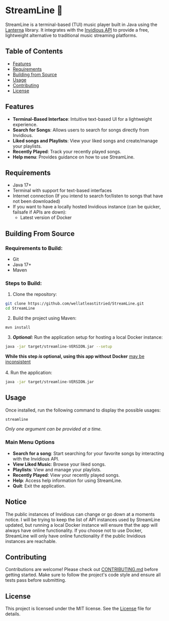 # StreamLine 🎵
StreamLine is a terminal-based (TUI) music player built in Java using the [Lanterna](https://github.com/mabe02/lanterna) library. It integrates with the [Invidious API](https://docs.invidious.io/) to provide a free, lightweight alternative to traditional music streaming platforms.

## Table of Contents
- [Features](#features)
- [Requirements](#requirements)
- [Building from Source](#building-from-source)
- [Usage](#usage)
- [Contributing](#contributing)
- [License](#license)

## Features
- **Terminal-Based Interface**: Intuitive text-based UI for a lightweight experience.
- **Search for Songs**: Allows users to search for songs directly from Invidious.
- **Liked songs and Playlists**: View your liked songs and create/manage your playlists.
- **Recently Played**: Track your recently played songs.
- **Help menu**: Provides guidance on how to use StreamLine.

## Requirements
- Java 17+
- Terminal with support for text-based interfaces
- Internet connection (If you intend to search for/listen to songs that have not been downloaded)
- If you want to have a locally hosted Invidious instance (can be quicker, failsafe if APIs are down):
  - Latest version of Docker

## Building From Source
### Requirements to Build:
- Git
- Java 17+
- Maven
### Steps to Build:
1. Clone the repository:
```bash
git clone https://github.com/wellatleastitried/StreamLine.git
cd StreamLine
```
2. Build the project using Maven:
```bash
mvn install
```
3. ***Optional:*** Run the application setup for hosting a local Docker instance:
```bash
java -jar target/streamline-VERSION.jar --setup
```
**While this step ***is*** optional, using this app without Docker** [may be inconsistent](#notice) <br><br>
4. Run the application:
```bash
java -jar target/streamline-VERSION.jar
```

## Usage
Once installed, run the following command to display the possible usages:
```bash
streamline
```
*Only one argument can be provided at a time.*

### Main Menu Options
- **Search for a song**: Start searching for your favorite songs by interacting with the Invidious API.
- **View Liked Music**: Browse your liked songs.
- **Playlists**: View and manage your playlists.
- **Recently Played**: View your recently played songs.
- **Help**: Access help information for using StreamLine.
- **Quit**: Exit the application.

## Notice
The public instances of Invidious can change or go down at a moments notice. I will be trying to keep the list of API instances used by StreamLine updated, but running a local Docker instance will ensure that the app will always have online functionality. If you choose not to use Docker, StreamLine will only have online functionality if the public Invidious instances are reachable.
## Contributing
Contributions are welcome! Please check out [CONTRIBUTING.md](https://github.com/wellatleastitried/StreamLine/CONTRIBUTING.md) before getting started. Make sure to follow the project's code style and ensure all tests pass before submitting.

## License
This project is licensed under the MIT license. See the [License](https://github.com/wellatleastitried/StreamLine/LICENSE) file for details.
